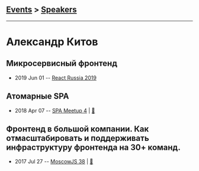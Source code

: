## [Events](../README.md) > [Speakers](../speakers.md)
---

# Александр Китов

## Микросервисный фронтенд
- 2019 Jun 01 -- [React Russia 2019](https://www.youtube.com/watch?v=A5zoWPRcn7Y&list=PLxa0i_ba1uugnX3ZKdzxgtnWdpMuePZh6&index=2&t=0s)    
## Атомарные SPA
- 2018 Apr 07 -- [SPA Meetup 4](https://youtu.be/pkHWttaktWk)  | [:notebook:](https://www.icloud.com/keynote/0nE1tZ3A33I0xIVROIToxF0Eg#Avito_04.2018)  
## Фронтенд в большой компании. Как отмасштабировать и поддерживать инфраструктуру фронтенда на 30+ команд.
- 2017 Jul 27 -- [MoscowJS 38](https://www.youtube.com/watch?v=2oxNG1uM11E)  | [:notebook:](https://cloud.mail.ru/public/DWYk/w8VWCDHVn)  
